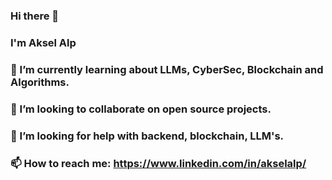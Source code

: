 ### Hi there 👋

### I'm Aksel Alp

### 🌱 I’m currently learning about LLMs, CyberSec, Blockchain and Algorithms.
### 👯 I’m looking to collaborate on open source projects.
### 🤔 I’m looking for help with backend, blockchain, LLM's.
### 📫 How to reach me: https://www.linkedin.com/in/akselalp/


<!--
**akselalp/akselalp** is a ✨ _special_ ✨ repository because its `README.md` (this file) appears on your GitHub profile.

Here are some ideas to get you started:

- 🔭 I’m currently working on ...
- 🌱 I’m currently learning ...
- 👯 I’m looking to collaborate on ...
- 🤔 I’m looking for help with ...
- 💬 Ask me about ...
- 📫 How to reach me: ...
- 😄 Pronouns: ...
- ⚡ Fun fact: ...
-->
